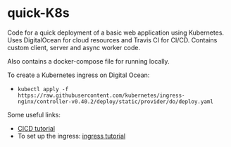 # quick-K8s

Code for a quick deployment of a basic web application using Kubernetes. Uses DigitalOcean for cloud resources and Travis CI for CI/CD. Contains custom client, server and async worker code. 

Also contains a docker-compose file for running locally.

To create a Kubernetes ingress on Digital Ocean:

* `kubectl apply -f https://raw.githubusercontent.com/kubernetes/ingress-nginx/controller-v0.40.2/deploy/static/provider/do/deploy.yaml`

Some useful links:

* [CICD tutorial](https://www.digitalocean.com/community/tutorials/how-to-automate-deployments-to-digitalocean-kubernetes-with-circleci)
* To set up the ingress: [ingress tutorial](https://www.digitalocean.com/community/tutorials/how-to-set-up-an-nginx-ingress-with-cert-manager-on-digitalocean-kubernetes#step-2-%E2%80%94-setting-up-the-kubernetes-nginx-ingress-controller)
